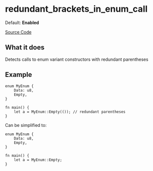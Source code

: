 # redundant_brackets_in_enum_call

Default: **Enabled**

[Source Code](https://github.com/software-mansion/cairo-lint/tree/main/src/lints/redundant_brackets_in_enum_call.rs#L46)

## What it does

Detects calls to enum variant constructors with redundant parentheses

## Example

```cairo
enum MyEnum {
    Data: u8,
    Empty,
}

fn main() {
    let a = MyEnum::Empty(()); // redundant parentheses
}
```

Can be simplified to:

```cairo
enum MyEnum {
    Data: u8,
    Empty,
}

fn main() {
    let a = MyEnum::Empty;
}
```
